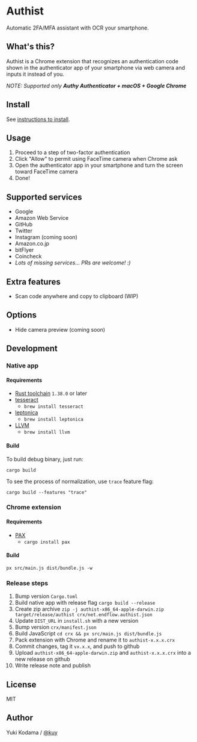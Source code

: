 # Authist

Automatic 2FA/MFA assistant with OCR your smartphone.

## What's this?

Authist is a Chrome extension that recognizes an authentication code shown
in the authenticator app of your smartphone via web camera and inputs it instead of you.

_NOTE: Supported only **Authy Authenticator + macOS + Google Chrome**_

## Install

See [instructions to install](https://github.com/kuy/authist/blob/master/docs/INSTALL.md).

## Usage

1. Proceed to a step of two-factor authentication
2. Click "Allow" to permit using FaceTime camera when Chrome ask
3. Open the authenticator app in your smartphone and turn the screen toward FaceTime camera
4. Done!

## Supported services

- Google
- Amazon Web Service
- GitHub
- Twitter
- Instagram (coming soon)
- Amazon.co.jp
- bitFlyer
- Coincheck
- _Lots of missing services... PRs are welcome! :)_

## Extra features

- Scan code anywhere and copy to clipboard (WIP)

## Options

- Hide camera preview (coming soon)

## Development

### Native app

#### Requirements

- [Rust toolchain](https://www.rust-lang.org/tools/install) `1.38.0` or later
- [tesseract](https://github.com/tesseract-ocr/tesseract)
  - `brew install tesseract`
- [leptonica](https://github.com/DanBloomberg/leptonica)
  - `brew install leptonica`
- [LLVM](https://llvm.org/)
  - `brew install llvm`

#### Build

To build debug binary, just run:

```
cargo build
```

To see the process of normalization, use `trace` feature flag:

```
cargo build --features "trace"
```

### Chrome extension

#### Requirements

- [PAX](https://github.com/nathan/pax)
  - `cargo install pax`

#### Build

```
px src/main.js dist/bundle.js -w
```

### Release steps

1. Bump version `Cargo.toml`
2. Build native app with release flag `cargo build --release`
3. Create zip archive `zip -j authist-x86_64-apple-darwin.zip target/release/authist crx/net.endflow.authist.json`
4. Update `DIST_URL` in `install.sh` with a new version
5. Bump version `crx/manifest.json`
6. Build JavaScript `cd crx && px src/main.js dist/bundle.js`
7. Pack extension with Chrome and rename it to `authist-x.x.x.crx`
8. Commit changes, tag it `vx.x.x`, and push to github
9. Upload `authist-x86_64-apple-darwin.zip` and `authist-x.x.x.crx` into a new release on github
10. Write release note and publish

## License

MIT

## Author

Yuki Kodama / [@kuy](https://twitter.com/kuy)

